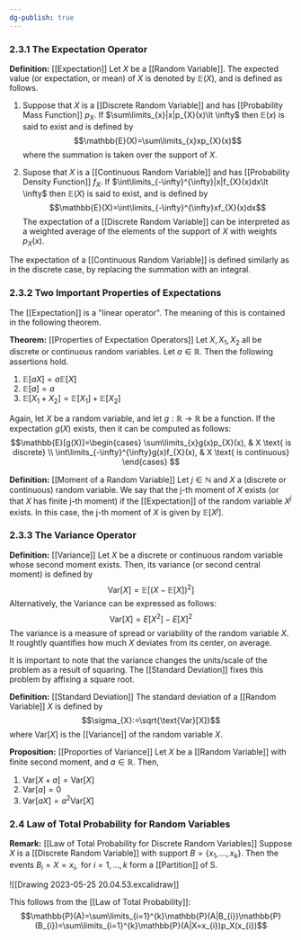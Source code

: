 ```yaml
---
dg-publish: true
---
```

### 2.3.1 The Expectation Operator

**Definition:** [[Expectation]] 
Let $X$ be a [[Random Variable]]. The expected value (or expectation, or mean) of $X$ is denoted by $\mathbb{E}(X)$, and is defined as follows.

1. Suppose that $X$ is a [[Discrete Random Variable]] and has [[Probability Mass Function]] $p_{X}$. If $\sum\limits_{x}|x|p_{X}(x)\lt \infty$ then $\mathbb{E}(x)$ is said to exist and is defined by
$$\mathbb{E}(X)=\sum\limits_{x}xp_{X}(x)$$
  where the summation is taken over the support of $X$.

2. Supose that $X$ is a [[Continuous Random Variable]] and has [[Probability Density Function]] $f_{X}$. If $\int\limits_{-\infty}^{\infty}|x|f_{X}(x)dx\lt \infty$ then $\mathbb{E}(X)$ is said to exist, and is defined by
$$\mathbb{E}(X)=\int\limits_{-\infty}^{\infty}xf_{X}(x)dx$$
The expectation of a [[Discrete Random Variable]] can be interpreted as a weighted average of the elements of the support of $X$ with weights $p_{X}(x)$.

The expectation of a [[Continuous Random Variable]] is defined similarly as in the discrete case, by replacing the summation with an integral.

### 2.3.2 Two Important Properties of Expectations

The [[Expectation]] is a "linear operator". The meaning of this is contained in the following theorem.

**Theorem:** [[Properties of Expectation Operators]]
Let $X, X_{1}, X_{2}$ all be discrete or continuous random variables. Let $a\in\mathbb{R}$. Then the following assertions hold.
1. $\mathbb{E}[aX]=a\mathbb{E}[X]$
2. $\mathbb{E}[a]=a$
3. $\mathbb{E}[X_{1}+X_{2}]=\mathbb{E}[X_{1}]+\mathbb{E}[X_{2}]$

Again, let $X$ be a random variable, and let $g:\mathbb{R}\rightarrow\mathbb{R}$ be a function. If the expectation $g(X)$ exists, then it can be computed as follows:
$$\mathbb{E}[g(X)]=\begin{cases} 
      \sum\limits_{x}g(x)p_{X}(x), & X \text{ is discrete} \\
      \int\limits_{-\infty}^{\infty}g(x)f_{X}(x), & X \text{ is continuous} 
   \end{cases} $$

**Definition:** [[Moment of a Random Variable]]
Let $j\in \mathbb{N}$ and $X$ a (discrete or continuous) random variable. We say that the j-th moment of $X$ exists (or that $X$ has finite j-th moment) if the [[Expectation]] of the random variable $X^j$ exists. In this case, the j-th moment of $X$ is given by $\mathbb{E}[X^j]$.

### 2.3.3 The Variance Operator

**Definition:** [[Variance]]
Let $X$ be a discrete or continuous random variable whose second moment exists. Then, its variance (or second central moment) is defined by
$$\text{Var}[X]=\mathbb{E}[(X-\mathbb{E}[X])^2]$$
Alternatively, the Variance can be expressed as follows:
$$\text{Var}[X]=E[X^2]-E[X]^2$$
The variance is a measure of spread or variability of the random variable $X$. It roughtly quantifies how much $X$ deviates from its center, on average.

It is important to note that the variance changes the units/scale of the problem as a result of squaring. The [[Standard Deviation]] fixes this problem by affixing a square root.

**Definition:** [[Standard Deviation]]
The standard deviation of a [[Random Variable]] $X$ is defined by
$$\sigma_{X}:=\sqrt{\text{Var}[X]}$$
where $\text{Var}[X]$ is the [[Variance]] of the random variable $X$.

**Proposition:** [[Proporties of Variance]]
Let $X$ be a [[Random Variable]] with finite second moment, and $a\in \mathbb{R}$. Then, 
1. $\text{Var}[X+a]=\text{Var}[X]$
2. $\text{Var}[a]=0$
3. $\text{Var}[aX]=a^2\text{Var}[X]$


### 2.4 Law of Total Probability for Random Variables

**Remark:** [[Law of Total Probability for Discrete Random Variables]]
Suppose $X$ is a [[Discrete Random Variable]] with support $B=\{x_{1}, ..., x_{k}\}.$ Then the events $B_{i}={X=x_{i}}, \text{ for } i=1,...,k$ form a [[Partition]] of S.

![[Drawing 2023-05-25 20.04.53.excalidraw]]

This follows from the [[Law of Total Probability]]:
$$\mathbb{P}(A)=\sum\limits_{i=1}^{k}\mathbb{P}(A|B_{i})\mathbb{P}(B_{i})=\sum\limits_{i=1}^{k}\mathbb{P}(A|X=x_{i})p_X(x_{i})$$
